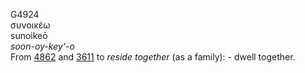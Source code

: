 <body>
  <p>G4924<br>  συνοικέω  <br> sunoikeō  <br><i>soon-oy-key‘-o </i><br>From <a href="g4862.htm">4862</a> and <a href="g3611.htm">3611</a>  to <i>reside</i> <i>together</i> (as a family): - dwell together.<br></p>
 </body>